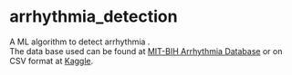 # arrhythmia_detection
A ML algorithm to detect arrhythmia .  
The data base used can be found at [MIT-BIH Arrhythmia Database](https://physionet.org/content/mitdb/1.0.0/) or on CSV format at [Kaggle](https://www.kaggle.com/sajidail/arrhythmia).
